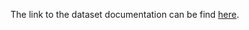 The link to the dataset documentation can be find [here](https://registry.opendata.aws/stoic2021-training/).
